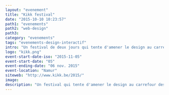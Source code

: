 ```yaml
---
layout: "evenement"
title: "Kikk festival"
date: "2015-10-10 10:23:57"
path1: "evenements"
path2: "web-design"
path3:
category: "evenements"
tags: "evenements-design-interactif"
intro: "Un festival de deux jours qui tente d'amener le design au carrefour des sciences, des arts et des technologies. Un événement pour toutes les personnes souhaitant élargir leurs horizons de réflexion et de pratiques."
logo: "kikk.png"
event-start-date-iso: "2015-11-05"
event-start-date: "05"
event-ending-date: "06 nov. 2015"
event-location: "Namur"
siteweb: "http://www.kikk.be/2015/"
image:
description: "Un festival qui tente d'amener le design au carrefour des sciences, des arts et des technologies."
---
```

